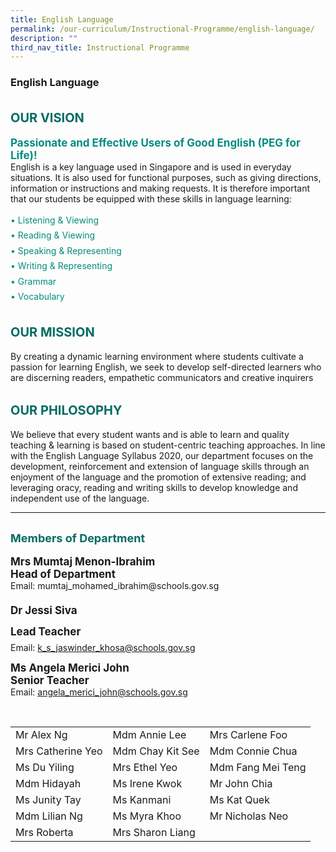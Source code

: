 ```yaml
---
title: English Language
permalink: /our-curriculum/Instructional-Programme/english-language/
description: ""
third_nav_title: Instructional Programme
---
```

### **English Language**

<b style="color:#016C62; font-size:20px; line-height: 3;">OUR VISION</b><br>
<b style="color:#038C7F; font-size:17px; ">Passionate and Effective Users of Good English (PEG for Life)!</b><br>
English is a key language used in Singapore and is used in everyday situations. It is also used for functional purposes, such as giving directions, information or instructions and making requests. It is therefore important that our students be equipped with these skills in language learning: 

<p style="color:#038C7F; line-height: 1.75;">
•	Listening & Viewing <br>
•	Reading & Viewing<br>
•	Speaking & Representing<br>
•	Writing & Representing<br>
•	Grammar<br>
•	Vocabulary<br>

<b style="color:#016C62; font-size:20px; line-height: 3;">OUR MISSION</b><br>
By creating a dynamic learning environment where students cultivate a passion for learning English, we seek to develop self-directed learners who are discerning readers, empathetic communicators and creative inquirers

<b style="color:#016C62; font-size:20px; line-height: 3;">OUR PHILOSOPHY</b><br>
We believe that every student wants and is able to learn and quality teaching & learning is based on student-centric teaching approaches. In line with the English Language Syllabus 2020, our department focuses on the development, reinforcement and extension of language skills through an enjoyment of the language and the promotion of extensive reading; and leveraging oracy, reading and writing skills to develop knowledge and independent use of the language.
<hr>
<b style="color:#016C62; font-size:18px; line-height: 3;">Members of Department</b><br>
<b style="font-size:17px;">Mrs Mumtaj Menon-Ibrahim<br>Head of Department</b><br>
Email: mumtaj_mohamed_ibrahim@schools.gov.sg

<b style="font-size:17px; line-height:2;">Dr Jessi Siva<br>Lead Teacher</b><br>
Email: k_s_jaswinder_khosa@schools.gov.sg

<b style="font-size:17px;">Ms Angela Merici John<br>Senior Teacher</b><br>
Email: angela_merici_john@schools.gov.sg

<br>

| || | 
| -------- | -------- | -------- | 
| Mr Alex Ng | Mdm Annie Lee | Mrs Carlene Foo |
| Mrs Catherine Yeo |Mdm Chay Kit See | Mdm Connie Chua |
| Ms Du Yiling | Mrs Ethel Yeo | Mdm Fang Mei Teng |
| Mdm Hidayah | Ms Irene Kwok | Mr John Chia |
| Ms Junity Tay | Ms Kanmani | Ms Kat Quek |
|Mdm Lilian Ng | Ms Myra Khoo | Mr Nicholas Neo | 
|Mrs Roberta | Mrs Sharon Liang | 
